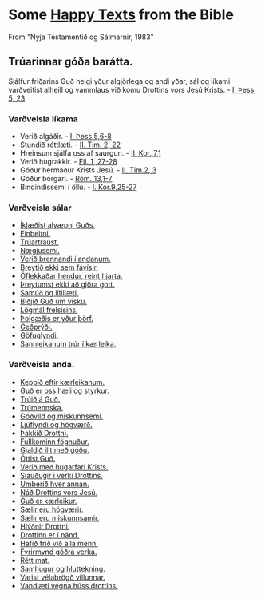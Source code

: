 # Some [Happy Texts](https://kateschell.wordpress.com/2013/06/11/the-happy-texts/) from the Bible
From "Nýja Testamentið og Sálmarnir, 1983"

## Trúarinnar góða barátta.
Sjálfur friðarins Guð helgi yður algjörlega og andi yðar, sál og líkami varðveitist alheill og vammlaus við komu Drottins vors Jesú Krists. - [I. Þess. 5, 23](https://www.biblegateway.com/passage/?search=1+Thessalonians+5%3A23&version=NIV)

### Varðveisla líkama
* Verið algáðir. - [I. Þess 5,6-8](https://www.biblegateway.com/passage/?search=1+Thessalonians+5%3A6-8&version=NIV)
* Stundið réttlæti. - [II. Tím. 2, 22](https://www.biblegateway.com/passage/?search=2+Timothy+2%3A22&version=NIV)
* Hreinsum sjálfa oss af saurgun. - [II. Kor. 7,1](https://www.biblegateway.com/passage/?search=2+Corinthians+7%3A1&version=NIV)
* Verið hugrakkir. - [Fil. 1, 27-28](https://www.biblegateway.com/passage/?search=Philippians+1%3A27-28&version=NIV)
* Góður hermaður Krists Jesú. - [II. Tím.2, 3](https://www.biblegateway.com/passage/?search=2+Timothy+2%3A3&version=NIV)
* Góður borgari. - [Róm. 13,1-7](https://www.biblegateway.com/passage/?search=Romans+13%3A1-7&version=NIV)
* Bindindissemi í öllu. - [I. Kor.9,25-27](https://www.biblegateway.com/passage/?search=1+Corinthians+9%3A25-27&version=NIV)

### Varðveisla sálar
* [Íklæðist alvæpni Guðs.](https://www.biblegateway.com/passage/?version=NIV&search=Ephesians%204:32)
* [Einbeitni.](https://www.biblegateway.com/passage/?version=NIV&search=Ephesians%204:32)
* [Trúartraust.](https://www.biblegateway.com/passage/?version=NIV&search=Ephesians%204:32)
* [Nægjusemi.](https://www.biblegateway.com/passage/?version=NIV&search=Ephesians%204:32)
* [Verið brennandi í andanum.](https://www.biblegateway.com/passage/?version=NIV&search=Ephesians%204:32)
* [Breytið ekki sem fávísir.](https://www.biblegateway.com/passage/?version=NIV&search=Ephesians%204:32)
* [Óflekkaðar hendur, reint hjarta.](https://www.biblegateway.com/passage/?version=NIV&search=Ephesians%204:32)
* [Þreytumst ekki að gjöra gott.](https://www.biblegateway.com/passage/?version=NIV&search=Ephesians%204:32)
* [Samúð og lítillæti.](https://www.biblegateway.com/passage/?version=NIV&search=Ephesians%204:32)
* [Biðjið Guð um visku.](https://www.biblegateway.com/passage/?version=NIV&search=Ephesians%204:32)
* [Lögmál frelsisins.](https://www.biblegateway.com/passage/?version=NIV&search=Ephesians%204:32)
* [Þolgæðis er yður þörf.](https://www.biblegateway.com/passage/?version=NIV&search=Ephesians%204:32)
* [Geðprýði.](https://www.biblegateway.com/passage/?version=NIV&search=Ephesians%204:32)
* [Göfuglyndi.](https://www.biblegateway.com/passage/?version=NIV&search=Ephesians%204:32)
* [Sannleikanum trúr í kærleika.](https://www.biblegateway.com/passage/?version=NIV&search=Ephesians%204:32)

### Varðveisla anda.
* [Keppið eftir kærleikanum.](https://www.biblegateway.com/passage/?version=NIV&search=Ephesians%204:32)
* [Guð er oss hæli og styrkur.](https://www.biblegateway.com/passage/?version=NIV&search=Ephesians%204:32)
* [Trúið á Guð.](https://www.biblegateway.com/passage/?version=NIV&search=Ephesians%204:32)
* [Trúmennska.](https://www.biblegateway.com/passage/?version=NIV&search=Ephesians%204:32)
* [Góðvild og miskunnsemi.](https://www.biblegateway.com/passage/?version=NIV&search=Ephesians%204:32)
* [Ljúflyndi og hógværð.](https://www.biblegateway.com/passage/?version=NIV&search=Ephesians%204:32)
* [Þakkið Drottni.](https://www.biblegateway.com/passage/?version=NIV&search=Ephesians%204:32)
* [Fullkominn fögnuður.](https://www.biblegateway.com/passage/?version=NIV&search=Ephesians%204:32)
* [Gjaldið illt með góðu.](https://www.biblegateway.com/passage/?version=NIV&search=Ephesians%204:32)
* [Óttist Guð.](https://www.biblegateway.com/passage/?version=NIV&search=Ephesians%204:32)
* [Verið með hugarfari Krists.](https://www.biblegateway.com/passage/?version=NIV&search=Ephesians%204:32)
* [Síauðugir í verki Drottins.](https://www.biblegateway.com/passage/?version=NIV&search=Ephesians%204:32)
* [Umberið hver annan.](https://www.biblegateway.com/passage/?version=NIV&search=Ephesians%204:32)
* [Náð Drottins vors Jesú.](https://www.biblegateway.com/passage/?version=NIV&search=Ephesians%204:32)
* [Guð er kærleikur.](https://www.biblegateway.com/passage/?version=NIV&search=Ephesians%204:32)
* [Sælir eru hógværir.](https://www.biblegateway.com/passage/?version=NIV&search=Ephesians%204:32)
* [Sælir eru miskunnsamir.](https://www.biblegateway.com/passage/?version=NIV&search=Ephesians%204:32)
* [Hlýðnir Drottni.](https://www.biblegateway.com/passage/?version=NIV&search=Ephesians%204:32)
* [Drottinn er í nánd.](https://www.biblegateway.com/passage/?version=NIV&search=Ephesians%204:32)
* [Hafið frið við alla menn.](https://www.biblegateway.com/passage/?version=NIV&search=Ephesians%204:32)
* [Fyrirmynd góðra verka.](https://www.biblegateway.com/passage/?version=NIV&search=Ephesians%204:32)
* [Rétt mat.](https://www.biblegateway.com/passage/?version=NIV&search=Ephesians%204:32)
* [Samhugur og hluttekning.](https://www.biblegateway.com/passage/?version=NIV&search=Ephesians%204:32)
* [Varist vélabrögð villunnar.](https://www.biblegateway.com/passage/?version=NIV&search=Ephesians%204:32)
* [Vandlæti vegna húss drottins.](https://www.biblegateway.com/passage/?version=NIV&search=Ephesians%204:32)

